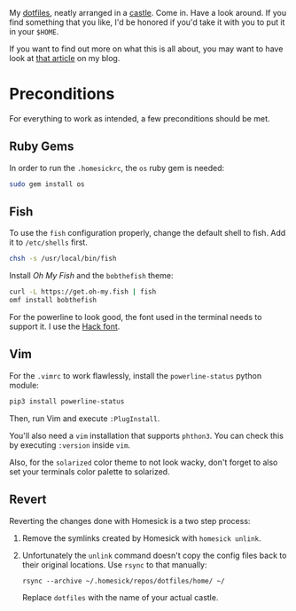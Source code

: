My [dotfiles](https://dotfiles.github.io/), neatly arranged in a
[castle](https://github.com/technicalpickles/homesick). Come in. Have a look
around. If you find something that you like, I'd be honored if you'd take it
with you to put it in your `$HOME`.

If you want to find out more on what this is all about, you may want to have
look at [that
article](https://blog.anothernode.com/2017/11/26/home-improvement-galore/) on my
blog.

# Preconditions

For everything to work as intended, a few preconditions should be met.

## Ruby Gems

In order to run the `.homesickrc`, the `os` ruby gem is needed:

```sh
sudo gem install os
```

## Fish

To use the `fish` configuration properly, change the default shell to fish. Add
it to `/etc/shells` first.

```sh
chsh -s /usr/local/bin/fish
```

Install _Oh My Fish_ and the `bobthefish` theme:

```sh
curl -L https://get.oh-my.fish | fish
omf install bobthefish
```

For the powerline to look good, the font used in the terminal needs to support
it. I use the [Hack font](https://sourcefoundry.org/hack/).

## Vim

For the `.vimrc` to work flawlessly, install the `powerline-status` python
module:

```sh
pip3 install powerline-status
```

Then, run Vim and execute `:PlugInstall`.

You'll also need a `vim` installation that supports `phthon3`. You can check
this by executing `:version` inside `vim`.

Also, for the `solarized` color theme to not look wacky, don't forget to also
set your terminals color palette to solarized.

## Revert

Reverting the changes done with Homesick is a two step process:

1. Remove the symlinks created by Homesick with `homesick unlink`. 
2. Unfortunately the `unlink` command doesn't copy the config files back to
   their original locations. Use `rsync` to that manually:
   
   ```
   rsync --archive ~/.homesick/repos/dotfiles/home/ ~/
   ```

   Replace `dotfiles` with the name of your actual castle.
